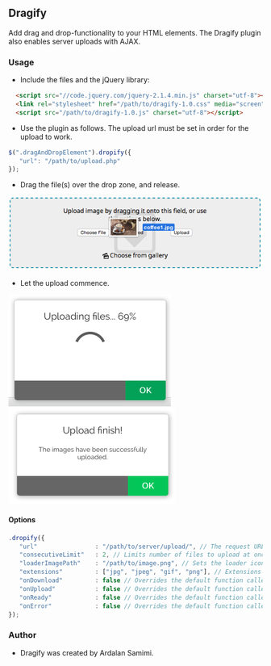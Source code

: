 ## Dragify
Add drag and drop-functionality to your HTML elements. The Dragify plugin also enables server uploads with AJAX.

### Usage
* Include the files and the jQuery library:
```html
  <script src="//code.jquery.com/jquery-2.1.4.min.js" charset="utf-8"></script>
  <link rel="stylesheet" href="/path/to/dragify-1.0.css" media="screen" charset="utf-8">
  <script src="/path/to/dragify-1.0.js" charset="utf-8"></script>
```
* Use the plugin as follows. The upload url must be set in order for the upload to work.
```js
$(".dragAndDropElement").dropify({
   "url": "/path/to/upload.php"
});
```
* Drag the file(s) over the drop zone, and release.

![Screenshot](https://github.com/pkrll/JavaScript/blob/master/Dragify/dragify-screenshot.png)

* Let the upload commence.
 
![Screenshot](https://github.com/pkrll/JavaScript/blob/master/Dragify/dragify-screenshot-1.png)
![Screenshot](https://github.com/pkrll/JavaScript/blob/master/Dragify/dragify-screenshot-2.png)
#### Options
```js
.dropify({
   "url"                : "/path/to/server/upload/", // The request URL (required)
   "consecutiveLimit"   : 2, // Limits number of files to upload at once (optional)
   "loaderImagePath"    : "/path/to/image.png", // Sets the loader icon (optional)
   "extensions"         : ["jpg", "jpeg", "gif", "png"], // Extensions that are allowed to upload (optional)
   "onDownload"         : false // Overrides the default function called upon xhr.onprogress (optional)
   "onUpload"           : false // Overrides the default function called upon xhr.upload.onprogress (optional)
   "onReady"            : false // Overrides the default function called upon completion (optional)
   "onError"            : false // Overrides the default function called upon error (optional)
});
```
### Author
* Dragify was created by Ardalan Samimi.
